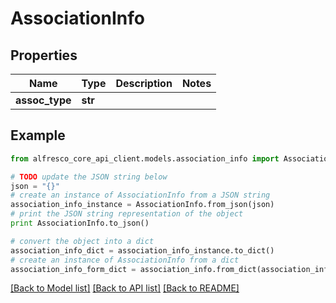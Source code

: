 # AssociationInfo


## Properties
Name | Type | Description | Notes
------------ | ------------- | ------------- | -------------
**assoc_type** | **str** |  | 

## Example

```python
from alfresco_core_api_client.models.association_info import AssociationInfo

# TODO update the JSON string below
json = "{}"
# create an instance of AssociationInfo from a JSON string
association_info_instance = AssociationInfo.from_json(json)
# print the JSON string representation of the object
print AssociationInfo.to_json()

# convert the object into a dict
association_info_dict = association_info_instance.to_dict()
# create an instance of AssociationInfo from a dict
association_info_form_dict = association_info.from_dict(association_info_dict)
```
[[Back to Model list]](../README.md#documentation-for-models) [[Back to API list]](../README.md#documentation-for-api-endpoints) [[Back to README]](../README.md)


